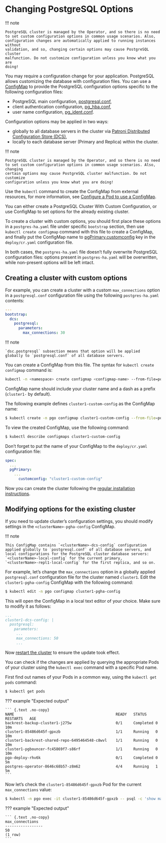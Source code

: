 # Changing PostgreSQL Options

!!! note

    PostgreSQL cluster is managed by the Operator, and so there is no need
    to set custom configuration options in common usage scenarios. Also,
    configuration changes are automatically applied to running instances without
    validation, and so, changing certain options may cause PostgreSQL cluster
    malfunction. Do not customize configuration unless you know what you are
    doing!

You may require a configuration change for your application. PostgreSQL
allows customizing the database with configuration files.
You can use a [ConfigMap](https://kubernetes.io/docs/tasks/configure-pod-container/configure-pod-configmap/#create-a-configmap)
to provide the PostgreSQL configuration options specific to the following
configuration files:


* PostgreSQL main configuration, [postgresql.conf](https://www.postgresql.org/docs/current/config-setting.html),
* client authentication configuration, [pg_hba.conf](https://www.postgresql.org/docs/current/auth-pg-hba-conf.html),
* user name configuration, [pg_ident.conf](https://www.postgresql.org/docs/current/auth-username-maps.html).

Configuration options may be applied in two ways:

* globally to all database servers in the cluster via [Patroni Distributed Configuration Store (DCS)](https://patroni.readthedocs.io/en/latest/dynamic_configuration.html),
* locally to each database server (Primary and Replica) within the cluster.

!!! note

    PostgreSQL cluster is managed by the Operator, and so there is no need
    to set custom configuration options in common usage scenarios. Also, changing
    certain options may cause PostgreSQL cluster malfunction. Do not customize
    configuration unless you know what you are doing!

Use the `kubectl` command to create the ConfigMap from external
resources, for more information, see [Configure a Pod to use a
ConfigMap](https://kubernetes.io/docs/tasks/configure-pod-container/configure-pod-configmap/#create-a-configmap).

You can either create a PostgreSQL Cluster With Custom Configuration, or
use ConfigMap to set options for the already existing cluster.

To create a cluster with custom options, you should first place these options
in a `postgres-ha.yaml` file under specific `bootstrap` section, then
use `kubectl create configmap` command with this file to create a ConfigMap,
and finally put the ConfigMap name to [pgPrimary.customconfig](operator.md#pgprimary-customconfig)
key in the `deploy/cr.yaml` configuration file.

In both cases, the `postgres-ha.yaml` file doesn’t fully overwrite PostgreSQL
configuration files: options present in `postgres-ha.yaml` will be
overwritten, while non-present options will be left intact.

## Creating a cluster with custom options

For example, you can create a cluster with a custom `max_connections` option
in a `postgresql.conf` configuration file using the following `postgres-ha.yaml`
contents:

```yaml
---
bootstrap:
  dcs:
    postgresql:
      parameters:
        max_connections: 30
```

!!! note

    `dsc.postgresql` subsection means that option will be applied
    globally to `postgresql.conf` of all database servers.

You can create a ConfigMap from this file. The syntax for `kubectl create configmap` command is:

``` {.bash data-prompt="$" }
kubectl -n <namespace> create configmap <configmap-name> --from-file=postgres-ha.yaml
```

ConfigMap name should include your cluster name and a dash as a prefix
(`cluster1-` by default).

The following example defines `cluster1-custom-config` as the ConfigMap name:

``` {.bash data-prompt="$" }
$ kubectl create -n pgo configmap cluster1-custom-config --from-file=postgres-ha.yaml
```

To view the created ConfigMap, use the following command:

``` {.bash data-prompt="$" }
$ kubectl describe configmaps cluster1-custom-config
```

Don’t forget to put the name of your ConfigMap to the `deploy/cr.yaml`
configuration file:

```yaml
spec:
  ...
  pgPrimary:
    ...
      customconfig: "cluster1-custom-config"
```

Now you can create the cluster following the [regular installation instructions](index.md#operator-install).

## Modifying options for the existing cluster

If you need to update cluster’s configuration settings, you should modify
settings in the `<clusterName>-pgha-config` ConfigMap.

!!! note

    This ConfigMap contains `<clusterName>-dcs-config` configuration
    applied globally to `postgresql.conf` of all database servers, and
    local configurations for the PostgreSQL cluster database servers:
    `<clusterName>-local-config` for the current primary,
    `<clusterName>-repl1-local-config` for the first replica, and so on.

For example, let’s change the `max_connections` option in a globally applied
`postgresql.conf` configuration file for the cluster named `cluster1`.
Edit the `cluster1-pgha-config` ConfigMap with the following command:

``` {.bash data-prompt="$" }
$ kubectl edit -n pgo configmap cluster1-pgha-config
```

This will open the ConfigMap in a local text editor of your choice. Make sure
to modify it as follows:

```yaml
...
cluster1-dcs-config: |
  postgresql:
    parameters:
     ...
     max_connections: 50
     ...
```

Now [restart the cluster](pause.md#operator-pause) to ensure the update took effect.

You can check if the changes are applied by querying the appropriate Pods of
your cluster using the `kubectl exec` command with a specific Pod name.

First find out names of your Pods in a common way, using the `kubectl get pods`
command:

``` {.bash data-prompt="$" }
$ kubectl get pods
```

??? example "Expected output"

    ``` {.text .no-copy}
    NAME                                              READY   STATUS    RESTARTS   AGE
    backrest-backup-cluster1-j275w                    0/1     Completed 0          10m
    cluster1-85486d645f-gpxzb                         1/1     Running   0          10m
    cluster1-backrest-shared-repo-6495464548-c8wvl    1/1     Running   0          10m
    cluster1-pgbouncer-fc45869f7-s86rf                1/1     Running   0          10m
    pgo-deploy-rhv6k                                  0/1     Completed 0          5m
    postgres-operator-8646c68b57-z8m62                4/4     Running   1          5m
    ```

Now let’s check the `cluster1-85486d645f-gpxzb` Pod for the current
`max_connections` value:

``` {.bash data-prompt="$" }
$ kubectl -n pgo exec -it cluster1-85486d645f-gpxzb -- psql -c 'show max_connections;'
```

??? example "Expected output"

    ``` {.text .no-copy}
    max_connections
    -----------------
    50
    (1 row)
    ```
